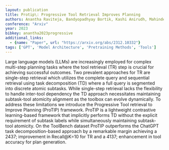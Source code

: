 ```yaml
---
layout: publication
title: Protip\: Progressive Tool Retrieval Improves Planning
authors: Anantha Raviteja, Bandyopadhyay Bortik, Kashi Anirudh, Mahinder Sayantan, Hill Andrew W, Chappidi Srinivas
conference: "Arxiv"
year: 2023
bibkey: anantha2023progressive
additional_links:
  - {name: "Paper", url: "https://arxiv.org/abs/2312.10332"}
tags: ['GPT', 'Model Architecture', 'Pretraining Methods', 'Tools']
---
```

Large language models (LLMs) are increasingly employed for complex multi-step planning tasks where the tool retrieval (TR) step is crucial for achieving successful outcomes. Two prevalent approaches for TR are single-step retrieval which utilizes the complete query and sequential retrieval using task decomposition (TD) where a full query is segmented into discrete atomic subtasks. While single-step retrieval lacks the flexibility to handle inter-tool dependency the TD approach necessitates maintaining subtask-tool atomicity alignment as the toolbox can evolve dynamically. To address these limitations we introduce the Progressive Tool retrieval to Improve Planning (ProTIP) framework. ProTIP is a lightweight contrastive learning-based framework that implicitly performs TD without the explicit requirement of subtask labels while simultaneously maintaining subtask-tool atomicity. On the ToolBench dataset ProTIP outperforms the ChatGPT task decomposition-based approach by a remarkable margin achieving a 2437; improvement in Recall@K=10 for TR and a 4137; enhancement in tool accuracy for plan generation.
